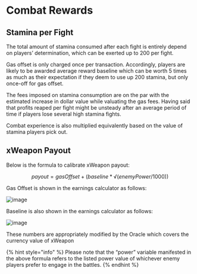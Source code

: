 # Combat Rewards

## Stamina per Fight

The total amount of stamina consumed after each fight is entirely depend on players’ determination, which can be exerted up to 200 per fight.  

Gas offset is only charged once per transaction. Accordingly, players are likely to be awarded average reward baseline which can be worth 5 times as much as their expectation if they deem to use up 200 stamina, but only once-off for gas offset.

The fees imposed on stamina consumption are on the par with the estimated increase in dollar value while valuating the gas fees. Having said that profits reaped per fight might be unsteady after an average period of time if players lose several high stamina fights.

Combat experience is also multiplied equivalently based on the value of stamina players pick out. 

## xWeapon Payout

Below is the formula to calibrate xWeapon payout:

$$
payout = gasOffset + (baseline * √(enemyPower/1000))
$$

Gas Offset is shown in the earnings calculator as follows:

![image](https://user-images.githubusercontent.com/90205972/135366545-5f55137c-a95d-4d65-b41f-abf584c59af2.png)

Baseline is also shown in the earnings calculator as follows:

![image](https://user-images.githubusercontent.com/90205972/135366554-bd0fc729-58ce-4770-b69e-ffacb7c676b1.png)

These numbers are appropriately modified by the Oracle which covers the currency value of xWeapon

{% hint style="info" %}
Please note that the “power” variable manifested in the above formula refers to the listed power value of whichever enemy players prefer to engage in the battles. 
{% endhint %}

